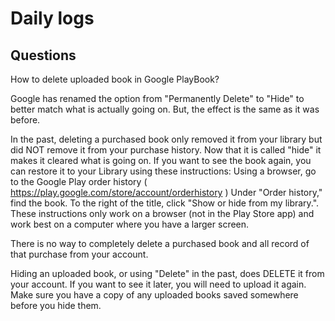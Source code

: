 # Daily logs

## Questions

How to delete uploaded book in Google PlayBook? 

Google has renamed the option from "Permanently Delete" to "Hide" to better match what is actually going on.  But, the effect is the same as it was before.
 
In the past, deleting a purchased book only removed it from your library but did NOT remove it from your purchase history.  Now that it is called "hide" it makes it cleared what is going on.  If you want to see the book again, you can restore it to your Library using these instructions:
Using a browser, go to the Google Play order history ( https://play.google.com/store/account/orderhistory )
Under "Order history," find the book.
To the right of the title, click "Show or hide from my library.".
These instructions only work on a browser (not in the Play Store app) and work best on a computer where you have a larger screen.
 
There is no way to completely delete a purchased book and all record of that purchase from your account.
 
Hiding an uploaded book, or using "Delete" in the past, does DELETE it from your account.  If you want to see it later, you will need to upload it again.  Make sure you have a copy of any uploaded books saved somewhere before you hide them.
